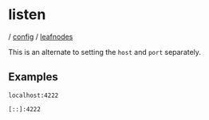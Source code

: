 # listen

/ [config](/ref/config/index.md) / [leafnodes](/ref/config/config/leafnodes/index.md)

This is an alternate to setting the `host` and `port` separately.

## Examples

```
localhost:4222
```

```
[::]:4222
```
